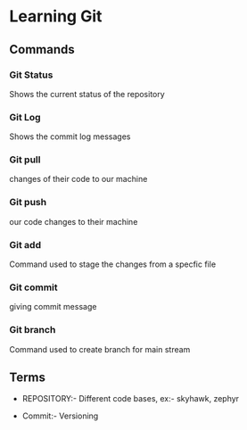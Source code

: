 # Learning Git


## Commands

### Git Status
Shows the current status of the repository

### Git Log
Shows the commit log messages

### Git pull
changes of their code to our machine

### Git push
our code changes to their machine

### Git add
Command used to stage the changes from a specfic file

### Git commit
giving commit message

### Git branch
Command used to create branch for main stream

 
## Terms

* REPOSITORY:- Different code bases, ex:- skyhawk, zephyr

* Commit:- Versioning

